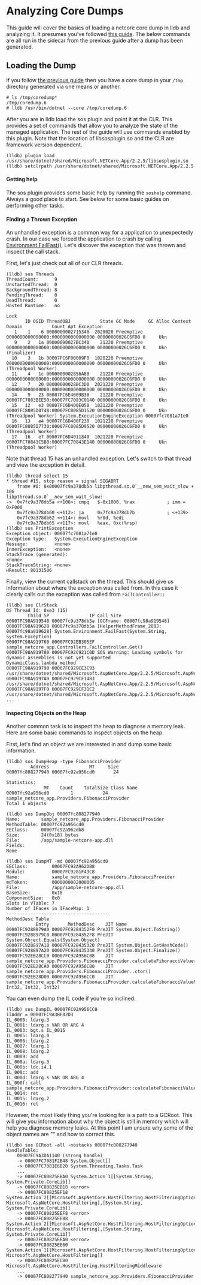 # Analyzing Core Dumps

This guide will cover the basics of loading a netcore core dump in lldb and analyzing it.  It presumes you've followed [this guide](./generating.md).  The below commands are all run in the sidecar from the previous guide after a dump has been generated.


## Loading the Dump
If you follow [the previous guide](./generating.md) then you have a core dump in your `/tmp` directory generated via one means or another.

```
# ls /tmp/coredump*
/tmp/coredump.6
# lldb /usr/bin/dotnet --core /tmp/coredump.6
```

After you are in lldb load the sos plugin and point it at the CLR.  This provides a set of commands that allow you to analyze the state of the managed application.  The rest of the guide will use commands enabled by this plugin.  Note that the location of libsosplugin.so and the CLR are framework version dependent.

```
(lldb) plugin load /usr/share/dotnet/shared/Microsoft.NETCore.App/2.2.5/libsosplugin.so
(lldb) setclrpath /usr/share/dotnet/shared/Microsoft.NETCore.App/2.2.5
```

#### Getting help
The sos plugin provides some basic help by running the `soshelp` command.  Always a good place to start.  See below for some basic guides on performing other tasks.

#### Finding a Thrown Exception
An unhandled exception is a common way for a application to unexpectedly crash.  In our case we forced the application to crash by calling [Environment.FailFast()](https://github.com/joe-elliott/sample-netcore-app/blob/master/Controllers/FailController.cs#L15).  Let's discover the exception that was thrown and inspect the call stack.

First, let's just check out all of our CLR threads.

```
(lldb) sos Threads
ThreadCount:      9
UnstartedThread:  0
BackgroundThread: 8
PendingThread:    0
DeadThread:       0
Hosted Runtime:   no
                                                                                                        Lock  
       ID OSID ThreadOBJ           State GC Mode     GC Alloc Context                  Domain           Count Apt Exception
   1    1    6 0000000002715340  2020020 Preemptive  0000000000000000:0000000000000000 00000000026C6FD0 0     Ukn 
   9    2   1a 00000000027BC340    21220 Preemptive  0000000000000000:0000000000000000 00000000026C6FD0 0     Ukn (Finalizer) 
  10    3   1b 00007FC6F00009F0  1020220 Preemptive  0000000000000000:0000000000000000 00000000026C6FD0 0     Ukn (Threadpool Worker) 
  11    4   1c 0000000002856A80    21220 Preemptive  0000000000000000:0000000000000000 00000000026C6FD0 0     Ukn 
  12    7   20 00000000028BC3D0  2021220 Preemptive  0000000000000000:0000000000000000 00000000026C6FD0 0     Ukn 
  14    9   23 00007FC6E4009B30    21220 Preemptive  00007FC7083BEE50:00007FC7083C0140 00000000026C6FD0 0     Ukn 
  15   12   e3 00007FC6D400E050  1021220 Preemptive  00007FC8085D0748:00007FC8085D1520 00000000026C6FD0 0     Ukn (Threadpool Worker) System.ExecutionEngineException 00007fc7081a71e0
  16   13   e4 00007FC6D400F230  1021220 Preemptive  00007FC8085D7730:00007FC8085D9520 00000000026C6FD0 0     Ukn (Threadpool Worker) 
  17   16   e7 00007FC6D4011840  1021220 Preemptive  00007FC70843C5B0:00007FC70843E140 00000000026C6FD0 0     Ukn (Threadpool Worker) 
```

Note that thread 15 has an unhandled exception.  Let's switch to that thread and view the exception in detail.

```
(lldb) thread select 15
* thread #15, stop reason = signal SIGABRT
    frame #0: 0x00007fc9a378db5a libpthread.so.0`__new_sem_wait_slow + 106
libpthread.so.0`__new_sem_wait_slow:
->  0x7fc9a378db5a <+106>: cmpq   $-0x1000, %rax            ; imm = 0xF000 
    0x7fc9a378db60 <+112>: ja     0x7fc9a378db7b            ; <+139>
    0x7fc9a378db62 <+114>: movl   %r8d, %edi
    0x7fc9a378db65 <+117>: movl   %eax, 0xc(%rsp)
(lldb) sos PrintException
Exception object: 00007fc7081a71e0
Exception type:   System.ExecutionEngineException
Message:          <none>
InnerException:   <none>
StackTrace (generated):
<none>
StackTraceString: <none>
HResult: 80131506
```

Finally, view the current callstack on the thread.  This should give us information about where the exception was called from.  In this case it clearly calls out the exception was called from `FailController::`

```
(lldb) sos ClrStack
OS Thread Id: 0xe3 (15)
        Child SP               IP Call Site
00007FC98A919548 00007fc9a378db5a [GCFrame: 00007fc98a919548] 
00007FC98A919628 00007fc9a378db5a [HelperMethodFrame_2OBJ: 00007fc98a919628] System.Environment.FailFast(System.String, System.Exception)
00007FC98A919760 00007FC92EB305EF sample_netcore_app.Controllers.FailController.Get()
00007FC98A919780 00007FC92C921C0D SOS Warning: Loading symbols for dynamic assemblies is not yet supported
DynamicClass.lambda_method
00007FC98A919790 00007FC929CE3C93 /usr/share/dotnet/shared/Microsoft.AspNetCore.App/2.2.5/Microsoft.AspNetCore.Mvc.Core.dll!Unknown
00007FC98A9197A0 00007FC929CF1483 /usr/share/dotnet/shared/Microsoft.AspNetCore.App/2.2.5/Microsoft.AspNetCore.Mvc.Core.dll!Unknown
00007FC98A9197F0 00007FC929CF31C2 /usr/share/dotnet/shared/Microsoft.AspNetCore.App/2.2.5/Microsoft.AspNetCore.Mvc.Core.dll!Unknown
...
```

#### Inspecting Objects on the Heap
Another common task is to inspect the heap to diagnose a memory leak.  Here are some basic commands to inspect objects on the heap. 

First, let's find an object we are interested in and dump some basic information.
```
(lldb) sos DumpHeap -type FibonacciProvider
         Address               MT     Size
00007fc808277940 00007fc92a956cd0       24     

Statistics:
              MT    Count    TotalSize Class Name
00007fc92a956cd0        1           24 sample_netcore_app.Providers.FibonacciProvider
Total 1 objects
```

```
(lldb) sos DumpObj 00007fc808277940
Name:        sample_netcore_app.Providers.FibonacciProvider
MethodTable: 00007fc92a956cd0
EEClass:     00007fc92a962db8
Size:        24(0x18) bytes
File:        /app/sample-netcore-app.dll
Fields:
None
```

```
(lldb) sos DumpMT -md 00007fc92a956cd0
EEClass:         00007FC92A962DB8
Module:          00007FC9281F43C8
Name:            sample_netcore_app.Providers.FibonacciProvider
mdToken:         0000000002000005
File:            /app/sample-netcore-app.dll
BaseSize:        0x18
ComponentSize:   0x0
Slots in VTable: 7
Number of IFaces in IFaceMap: 1
--------------------------------------
MethodDesc Table
           Entry       MethodDesc    JIT Name
00007FC9288979A0 00007FC9284352F0 PreJIT System.Object.ToString()
00007FC9288979C0 00007FC9284352F8 PreJIT System.Object.Equals(System.Object)
00007FC928897A10 00007FC928435320 PreJIT System.Object.GetHashCode()
00007FC928897A20 00007FC928435340 PreJIT System.Object.Finalize()
00007FC92EB28CC0 00007FC92A956CB8    JIT sample_netcore_app.Providers.FibonacciProvider.calculateFibonacciValue(Int32)
00007FC92EB28CA0 00007FC92A956CB0    JIT sample_netcore_app.Providers.FibonacciProvider..ctor()
00007FC92EB28D00 00007FC92A956CC0    JIT sample_netcore_app.Providers.FibonacciProvider.calculateFibonacciValueRecursive(Int32, Int32, Int32, Int32)
```

You can even dump the IL code if you're so inclined.

```
(lldb) sos DumpIL 00007FC92A956CC0
ilAddr = 00007FC9A3BF02D3
IL_0000: ldarg.3 
IL_0001: ldarg.s VAR OR ARG 4
IL_0003: bgt.s IL_0015
IL_0005: ldarg.0 
IL_0006: ldarg.2 
IL_0007: ldarg.1 
IL_0008: ldarg.2 
IL_0009: add 
IL_000a: ldarg.3 
IL_000b: ldc.i4.1 
IL_000c: add 
IL_000d: ldarg.s VAR OR ARG 4
IL_000f: call sample_netcore_app.Providers.FibonacciProvider::calculateFibonacciValueRecursive
IL_0014: ret 
IL_0015: ldarg.2 
IL_0016: ret 
```

However, the most likely thing you're looking for is a path to a GCRoot.  This will give you information about why the object is still in memory which will help you diagnose memory leaks.  At this point I am unsure why some of the object names are "<error>" and how to correct this.

```
(lldb) sos GCRoot -all -nostacks 00007fc808277940
HandleTable:
    00007FC9A3DA1140 (strong handle)
    -> 00007FC7081F2B48 System.Object[]
    -> 00007FC7081E6B20 System.Threading.Tasks.Task
    ...
    -> 00007FC80825EBA0 System.Action`1[[System.String, System.Private.CoreLib]]
    -> 00007FC80825EB18 <error>
    -> 00007FC80825EF18 System.Action`2[[Microsoft.AspNetCore.HostFiltering.HostFilteringOptions, Microsoft.AspNetCore.HostFiltering],[System.String, System.Private.CoreLib]]
    -> 00007FC80825EEF8 <error>
    -> 00007FC80825EEB8 System.Action`2[[Microsoft.AspNetCore.HostFiltering.HostFilteringOptions, Microsoft.AspNetCore.HostFiltering],[System.String, System.Private.CoreLib]]
    -> 00007FC80825EEA0 <error>
    -> 00007FC80825EE60 System.Action`1[[Microsoft.AspNetCore.HostFiltering.HostFilteringOptions, Microsoft.AspNetCore.HostFiltering]]
    -> 00007FC80825ECB0 Microsoft.AspNetCore.HostFiltering.HostFilteringMiddleware
    ...
    -> 00007FC808277940 sample_netcore_app.Providers.FibonacciProvider
```
